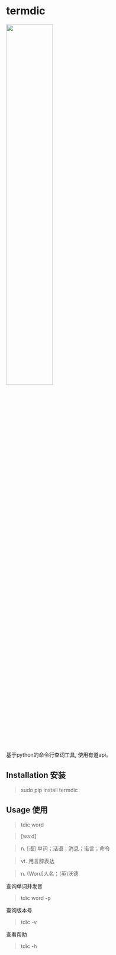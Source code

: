 # termdic

<img src="example.png" width = "50%" />

基于python的命令行查词工具, 使用有道api。

## Installation 安装

>sudo pip install termdic

## Usage 使用

>tdic word

>[wɜːd]

>n. [语] 单词；话语；消息；诺言；命令

>vt. 用言辞表达

>n. (Word)人名；(英)沃德

查询单词并发音

>tdic word -p

查询版本号

>tdic -v 

查看帮助
>tdic -h

